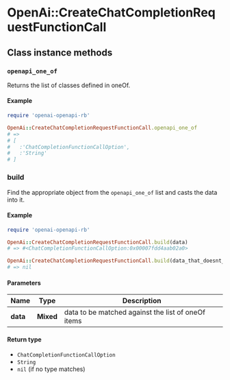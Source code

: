 # OpenAi::CreateChatCompletionRequestFunctionCall

## Class instance methods

### `openapi_one_of`

Returns the list of classes defined in oneOf.

#### Example

```ruby
require 'openai-openapi-rb'

OpenAi::CreateChatCompletionRequestFunctionCall.openapi_one_of
# =>
# [
#   :'ChatCompletionFunctionCallOption',
#   :'String'
# ]
```

### build

Find the appropriate object from the `openapi_one_of` list and casts the data into it.

#### Example

```ruby
require 'openai-openapi-rb'

OpenAi::CreateChatCompletionRequestFunctionCall.build(data)
# => #<ChatCompletionFunctionCallOption:0x00007fdd4aab02a0>

OpenAi::CreateChatCompletionRequestFunctionCall.build(data_that_doesnt_match)
# => nil
```

#### Parameters

| Name | Type | Description |
| ---- | ---- | ----------- |
| **data** | **Mixed** | data to be matched against the list of oneOf items |

#### Return type

- `ChatCompletionFunctionCallOption`
- `String`
- `nil` (if no type matches)

